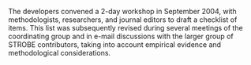The developers convened a 2-day workshop in September 2004, with methodologists, researchers, and journal editors to draft a checklist of items. This list was subsequently revised during several meetings of the coordinating group and in e-mail discussions with the larger group of STROBE contributors, taking into account empirical evidence and methodological considerations.
